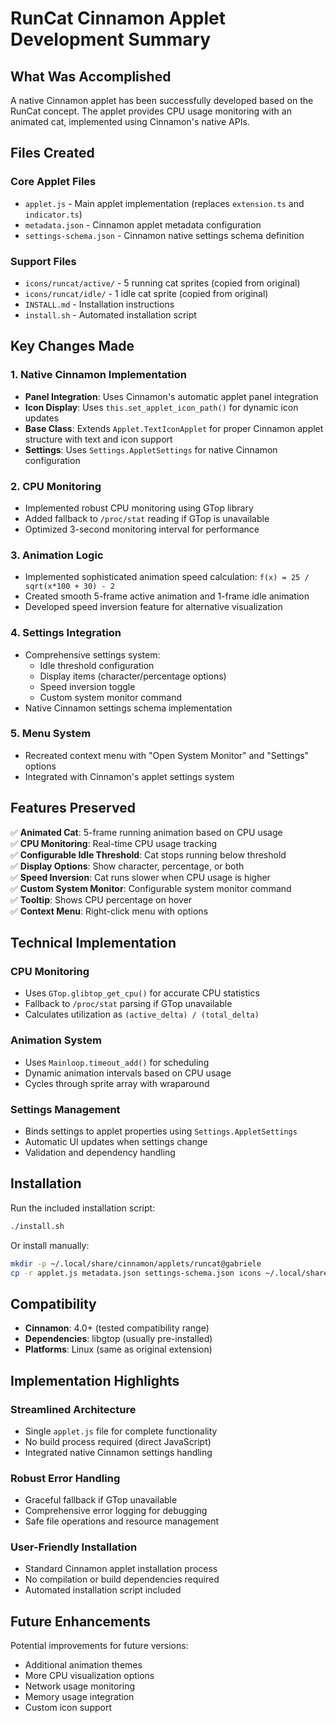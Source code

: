 # RunCat Cinnamon Applet Development Summary

## What Was Accomplished

A native Cinnamon applet has been successfully developed based on the RunCat concept. The applet provides CPU usage monitoring with an animated cat, implemented using Cinnamon's native APIs.

## Files Created

### Core Applet Files
- `applet.js` - Main applet implementation (replaces `extension.ts` and `indicator.ts`)
- `metadata.json` - Cinnamon applet metadata configuration
- `settings-schema.json` - Cinnamon native settings schema definition

### Support Files
- `icons/runcat/active/` - 5 running cat sprites (copied from original)
- `icons/runcat/idle/` - 1 idle cat sprite (copied from original)
- `INSTALL.md` - Installation instructions
- `install.sh` - Automated installation script

## Key Changes Made

### 1. Native Cinnamon Implementation
- **Panel Integration**: Uses Cinnamon's automatic applet panel integration
- **Icon Display**: Uses `this.set_applet_icon_path()` for dynamic icon updates
- **Base Class**: Extends `Applet.TextIconApplet` for proper Cinnamon applet structure with text and icon support
- **Settings**: Uses `Settings.AppletSettings` for native Cinnamon configuration

### 2. CPU Monitoring
- Implemented robust CPU monitoring using GTop library
- Added fallback to `/proc/stat` reading if GTop is unavailable
- Optimized 3-second monitoring interval for performance

### 3. Animation Logic
- Implemented sophisticated animation speed calculation: `f(x) = 25 / sqrt(x*100 + 30) - 2`
- Created smooth 5-frame active animation and 1-frame idle animation
- Developed speed inversion feature for alternative visualization

### 4. Settings Integration
- Comprehensive settings system:
  - Idle threshold configuration
  - Display items (character/percentage options)
  - Speed inversion toggle
  - Custom system monitor command
- Native Cinnamon settings schema implementation

### 5. Menu System
- Recreated context menu with "Open System Monitor" and "Settings" options
- Integrated with Cinnamon's applet settings system

## Features Preserved

✅ **Animated Cat**: 5-frame running animation based on CPU usage  
✅ **CPU Monitoring**: Real-time CPU usage tracking  
✅ **Configurable Idle Threshold**: Cat stops running below threshold  
✅ **Display Options**: Show character, percentage, or both  
✅ **Speed Inversion**: Cat runs slower when CPU usage is higher  
✅ **Custom System Monitor**: Configurable system monitor command  
✅ **Tooltip**: Shows CPU percentage on hover  
✅ **Context Menu**: Right-click menu with options  

## Technical Implementation

### CPU Monitoring
- Uses `GTop.glibtop_get_cpu()` for accurate CPU statistics
- Fallback to `/proc/stat` parsing if GTop unavailable
- Calculates utilization as `(active_delta) / (total_delta)`

### Animation System
- Uses `Mainloop.timeout_add()` for scheduling
- Dynamic animation intervals based on CPU usage
- Cycles through sprite array with wraparound

### Settings Management
- Binds settings to applet properties using `Settings.AppletSettings`
- Automatic UI updates when settings change
- Validation and dependency handling

## Installation

Run the included installation script:
```bash
./install.sh
```

Or install manually:
```bash
mkdir -p ~/.local/share/cinnamon/applets/runcat@gabriele
cp -r applet.js metadata.json settings-schema.json icons ~/.local/share/cinnamon/applets/runcat@gabriele/
```

## Compatibility

- **Cinnamon**: 4.0+ (tested compatibility range)
- **Dependencies**: libgtop (usually pre-installed)
- **Platforms**: Linux (same as original extension)

## Implementation Highlights

### Streamlined Architecture
- Single `applet.js` file for complete functionality
- No build process required (direct JavaScript)
- Integrated native Cinnamon settings handling

### Robust Error Handling
- Graceful fallback if GTop unavailable
- Comprehensive error logging for debugging
- Safe file operations and resource management

### User-Friendly Installation
- Standard Cinnamon applet installation process
- No compilation or build dependencies required
- Automated installation script included

## Future Enhancements

Potential improvements for future versions:
- Additional animation themes
- More CPU visualization options
- Network usage monitoring
- Memory usage integration
- Custom icon support 